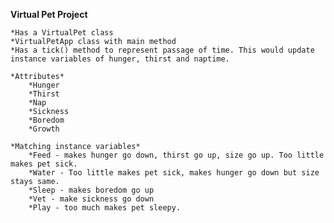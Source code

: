 **Virtual Pet Project**

	*Has a VirtualPet class
	*VirtualPetApp class with main method
	*Has a tick() method to represent passage of time. This would update instance variables of hunger, thirst and naptime. 

	*Attributes*
		*Hunger
		*Thirst
		*Nap
		*Sickness
		*Boredom
		*Growth

	*Matching instance variables*
		*Feed - makes hunger go down, thirst go up, size go up. Too little makes pet sick.
		*Water - Too little makes pet sick, makes hunger go down but size stays same. 
		*Sleep - makes boredom go up
		*Vet - make sickness go down
		*Play - too much makes pet sleepy.